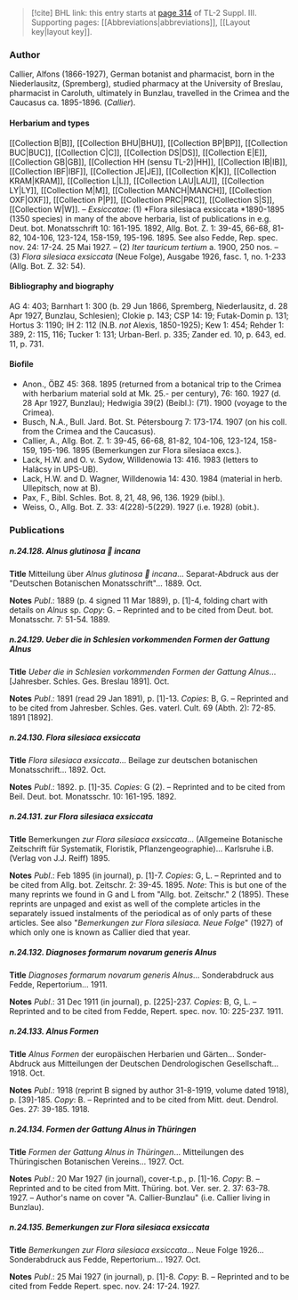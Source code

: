 > [!cite] BHL link: this entry starts at [page 314](https://www.biodiversitylibrary.org/item/103861#page/324/mode/1up) of TL-2 Suppl. III.
> Supporting pages: [[Abbreviations|abbreviations]], [[Layout key|layout key]].

### Author

Callier, Alfons (1866-1927), German botanist and pharmacist, born in the Niederlausitz, (Spremberg), studied pharmacy at the University of Breslau, pharmacist in Caroluth, ultimately in Bunzlau, travelled in the Crimea and the Caucasus ca. 1895-1896. (*Callier*).

#### Herbarium and types

[[Collection B|B]], [[Collection BHU|BHU]], [[Collection BP|BP]], [[Collection BUC|BUC]], [[Collection C|C]], [[Collection DS|DS]], [[Collection E|E]], [[Collection GB|GB]], [[Collection HH (sensu TL-2)|HH]], [[Collection IB|IB]], [[Collection IBF|IBF]], [[Collection JE|JE]], [[Collection K|K]], [[Collection KRAM|KRAM]], [[Collection L|L]], [[Collection LAU|LAU]], [[Collection LY|LY]], [[Collection M|M]], [[Collection MANCH|MANCH]], [[Collection OXF|OXF]], [[Collection P|P]], [[Collection PRC|PRC]], [[Collection S|S]], [[Collection W|W]]. – *Exsiccatae*: (1) *Flora silesiaca exsiccata *1890-1895 (1350 species) in many of the above herbaria, list of publications in e.g. Deut. bot. Monatsschrift 10: 161-195. 1892, Allg. Bot. Z. 1: 39-45, 66-68, 81-82, 104-106, 123-124, 158-159, 195-196. 1895. See also Fedde, Rep. spec. nov. 24: 17-24. 25 Mai 1927. – (2) *Iter tauricum tertium* a. 1900, 250 nos. – (3) *Flora silesiaca exsiccata* (Neue Folge), Ausgabe 1926, fasc. 1, no. 1-233 (Allg. Bot. Z. 32: 54).

#### Bibliography and biography

AG 4: 403; Barnhart 1: 300 (b. 29 Jun 1866, Spremberg, Niederlausitz, d. 28 Apr 1927, Bunzlau, Schlesien); Clokie p. 143; CSP 14: 19; Futak-Domin p. 131; Hortus 3: 1190; IH 2: 112 (N.B. *not* Alexis, 1850-1925); Kew 1: 454; Rehder 1: 389, 2: 115, 116; Tucker 1: 131; Urban-Berl. p. 335; Zander ed. 10, p. 643, ed. 11, p. 731.

#### Biofile

- Anon., ÖBZ 45: 368. 1895 (returned from a botanical trip to the Crimea with herbarium material sold at Mk. 25.- per century), 76: 160. 1927 (d. 28 Apr 1927, Bunzlau); Hedwigia 39(2) (Beibl.): (71). 1900 (voyage to the Crimea).
- Busch, N.A., Bull. Jard. Bot. St. Pétersbourg 7: 173-174. 1907 (on his coll. from the Crimea and the Caucasus).
- Callier, A., Allg. Bot. Z. 1: 39-45, 66-68, 81-82, 104-106, 123-124, 158-159, 195-196. 1895 (Bemerkungen zur Flora silesiaca excs.).
- Lack, H.W. and O. v. Sydow, Willdenowia 13: 416. 1983 (letters to Halácsy in UPS-UB).
- Lack, H.W. and D. Wagner, Willdenowia 14: 430. 1984 (material in herb. Ullepitsch, now at B).
- Pax, F., Bibl. Schles. Bot. 8, 21, 48, 96, 136. 1929 (bibl.).
- Weiss, O., Allg. Bot. Z. 33: 4(228)-5(229). 1927 (i.e. 1928) (obit.).

### Publications

##### n.24.128. Alnus glutinosa  incana

**Title**
Mitteilung über *Alnus glutinosa  incana*... Separat-Abdruck aus der "Deutschen Botanischen Monatsschrift"... 1889. Oct.

**Notes**
*Publ*.: 1889 (p. 4 signed 11 Mar 1889), p. \[1\]-4, folding chart with details on *Alnus* sp. *Copy*: G. – Reprinted and to be cited from Deut. bot. Monatsschr. 7: 51-54. 1889.

##### n.24.129. Ueber die in Schlesien vorkommenden Formen der Gattung Alnus

**Title**
*Ueber die in Schlesien vorkommenden Formen der Gattung Alnus*... \[Jahresber. Schles. Ges. Breslau 1891\]. Oct.

**Notes**
*Publ*.: 1891 (read 29 Jan 1891), p. \[1\]-13. *Copies*: B, G. – Reprinted and to be cited from Jahresber. Schles. Ges. vaterl. Cult. 69 (Abth. 2): 72-85. 1891 \[1892\].

##### n.24.130. Flora silesiaca exsiccata

**Title**
*Flora silesiaca exsiccata*... Beilage zur deutschen botanischen Monatsschrift... 1892. Oct.

**Notes**
*Publ*.: 1892. p. \[1\]-35. *Copies*: G (2). – Reprinted and to be cited from Beil. Deut. bot. Monatsschr. 10: 161-195. 1892.

##### n.24.131. zur Flora silesiaca exsiccata

**Title**
Bemerkungen *zur Flora silesiaca exsiccata*... (Allgemeine Botanische Zeitschrift für Systematik, Floristik, Pflanzengeographie)... Karlsruhe i.B. (Verlag von J.J. Reiff) 1895.

**Notes**
*Publ*.: Feb 1895 (in journal), p. \[1\]-7. *Copies*: G, L. – Reprinted and to be cited from Allg. bot. Zeitschr. 2: 39-45. 1895.
*Note*: This is but one of the many reprints we found in G and L from "Allg. bot. Zeitschr." 2 (1895). These reprints are unpaged and exist as well of the complete articles in the separately issued instalments of the periodical as of only parts of these articles. See also "*Bemerkungen zur Flora silesiaca. Neue Folge*" (1927) of which only one is known as Callier died that year.

##### n.24.132. Diagnoses formarum novarum generis Alnus

**Title**
*Diagnoses formarum novarum generis Alnus*... Sonderabdruck aus Fedde, Repertorium... 1911.

**Notes**
*Publ*.: 31 Dec 1911 (in journal), p. \[225\]-237. *Copies*: B, G, L. – Reprinted and to be cited from Fedde, Repert. spec. nov. 10: 225-237. 1911.

##### n.24.133. Alnus Formen

**Title**
*Alnus Formen* der europäischen Herbarien und Gärten... Sonder-Abdruck aus Mitteilungen der Deutschen Dendrologischen Gesellschaft... 1918. Oct.

**Notes**
*Publ*.: 1918 (reprint B signed by author 31-8-1919, volume dated 1918), p. \[39\]-185. *Copy*: B. – Reprinted and to be cited from Mitt. deut. Dendrol. Ges. 27: 39-185. 1918.

##### n.24.134. Formen der Gattung Alnus in Thüringen

**Title**
*Formen der Gattung Alnus in Thüringen*... Mitteilungen des Thüringischen Botanischen Vereins... 1927. Oct.

**Notes**
*Publ*.: 20 Mar 1927 (in journal), cover-t.p., p. \[1\]-16. *Copy*: B. – Reprinted and to be cited from Mitt. Thüring. bot. Ver. ser. 2. 37: 63-78. 1927. – Author's name on cover "A. Callier-Bunzlau" (i.e. Callier living in Bunzlau).

##### n.24.135. Bemerkungen zur Flora silesiaca exsiccata

**Title**
*Bemerkungen zur Flora silesiaca exsiccata*... Neue Folge 1926... Sonderabdruck aus Fedde, Repertorium... 1927. Oct.

**Notes**
*Publ*.: 25 Mai 1927 (in journal), p. \[1\]-8. *Copy*: B. – Reprinted and to be cited from Fedde Repert. spec. nov. 24: 17-24. 1927.

